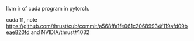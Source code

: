llvm ir of cuda program in pytorch.

cuda 11, note https://github.com/thrust/cub/commit/a568ffa1fe061c20689934f119afd09beae820fd and NVIDIA/thrust#1032
